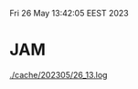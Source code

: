 Fri 26 May 13:42:05 EEST 2023
# JAM
<a href='./cache/202305/26_13.log'>./cache/202305/26_13.log</a>
